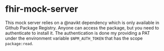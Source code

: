 # fhir-mock-server

This mock server relies on a @navikt dependency which is only available in Github Package Registry. Anyone can access the package, but you need to authenticate to install it. The authentication is done my providing a PAT under the environment variable `$NPM_AUTH_TOKEN` that has the scope `package:read`.
